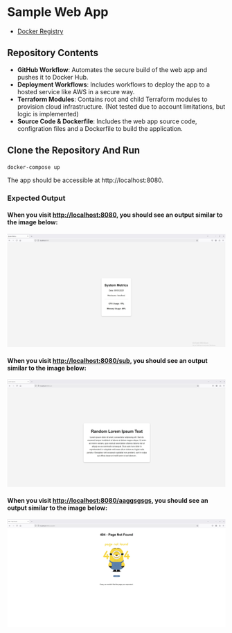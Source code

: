 # Sample Web App
- [Docker Registry](https://hub.docker.com/repositories/ssubhash001)

## Repository Contents

- **GitHub Workflow**: Automates the secure build of the web app and pushes it to Docker Hub.
- **Deployment Workflows**: Includes workflows to deploy the app to a hosted service like AWS in a secure way.
- **Terraform Modules**: Contains root and child Terraform modules to provision cloud infrastructure. (Not tested due to account limitations, but logic is implemented)
- **Source Code & Dockerfile**: Includes the web app source code, configration files and a Dockerfile to build the application.

## Clone the Repository And Run
```sh
docker-compose up
``` 
The app should be accessible at http://localhost:8080.


### Expected Output
 
#### When you visit [http://localhost:8080](http://localhost:8080), you should see an output similar to the image below:

![System Metrics Output](images\website.jpg)


#### When you visit [http://localhost:8080/sub](http://localhost:8080/sub), you should see an output similar to the image below:

![System Metrics Output](images\sub.jpg)


#### When you visit [http://localhost:8080/aaggsgsgs](http://localhost:8080/sshjss), you should see an output similar to the image below:

![System Metrics Output](images\notfound.jpg)
